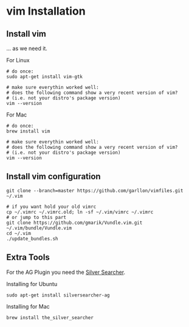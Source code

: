 vim Installation
==
Install vim
---
... as we need it.

For Linux
```
# do once:
sudo apt-get install vim-gtk

# make sure everythin worked well:
# does the following command show a very recent version of vim?
# (i.e. not your distro's package version)
vim --version
```

For Mac
```
# do once:
brew install vim

# make sure everythin worked well:
# does the following command show a very recent version of vim?
# (i.e. not your distro's package version)
vim --version
```

Install vim configuration
---

```
git clone --branch=master https://github.com/garllon/vimfiles.git ~/.vim

# if you want hold your old vimrc
cp ~/.vimrc ~/.vimrc.old; ln -sf ~/.vim/vimrc ~/.vimrc
# or jump to this part
git clone https://github.com/gmarik/Vundle.vim.git ~/.vim/bundle/Vundle.vim
cd ~/.vim
./update_bundles.sh
```

Extra Tools
---

For the AG Plugin you need the [Silver Searcher](https://github.com/ggreer/the_silver_searcher).

Installing for Ubuntu
```
sudo apt-get install silversearcher-ag
```

Installing for Mac
```
brew install the_silver_searcher
```
